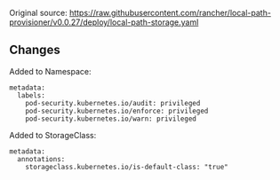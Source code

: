 Original source:
https://raw.githubusercontent.com/rancher/local-path-provisioner/v0.0.27/deploy/local-path-storage.yaml

## Changes

Added to Namespace:
```
metadata:
  labels:
    pod-security.kubernetes.io/audit: privileged
    pod-security.kubernetes.io/enforce: privileged
    pod-security.kubernetes.io/warn: privileged
```

Added to StorageClass:
```
metadata:
  annotations:
    storageclass.kubernetes.io/is-default-class: "true"
```